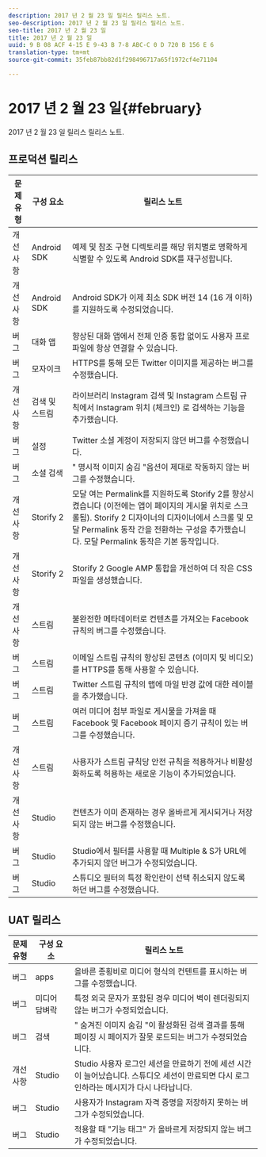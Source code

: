 ```yaml
---
description: 2017 년 2 월 23 일 릴리스 릴리스 노트.
seo-description: 2017 년 2 월 23 일 릴리스 릴리스 노트.
seo-title: 2017 년 2 월 23 일
title: 2017 년 2 월 23 일
uuid: 9 B 08 ACF 4-15 E 9-43 B 7-8 ABC-C 0 D 720 B 156 E 6
translation-type: tm+mt
source-git-commit: 35feb87bb82d1f298496717a65f1972cf4e71104

---
```



# 2017 년 2 월 23 일{#february}

2017 년 2 월 23 일 릴리스 릴리스 노트.

## 프로덕션 릴리스

| **문제 유형** | **구성 요소** | **릴리스 노트** |
|---|---|---|
| 개선 사항 | Android SDK | 예제 및 참조 구현 디렉토리를 해당 위치별로 명확하게 식별할 수 있도록 Android SDK를 재구성합니다. |
| 개선 사항 | Android SDK | Android SDK가 이제 최소 SDK 버전 14 (16 개 이하) 를 지원하도록 수정되었습니다. |
| 버그 | 대화 앱 | 향상된 대화 앱에서 전체 인증 통합 없이도 사용자 프로파일에 항상 연결할 수 있습니다. |
| 버그 | 모자이크 | HTTPS를 통해 모든 Twitter 이미지를 제공하는 버그를 수정했습니다. |
| 개선 사항 | 검색 및 스트림 | 라이브러리 Instagram 검색 및 Instagram 스트림 규칙에서 Instagram 위치 (체크인) 로 검색하는 기능을 추가했습니다. |
| 버그 | 설정 | Twitter 소셜 계정이 저장되지 않던 버그를 수정했습니다. |
| 버그 | 소셜 검색 | " 명시적 이미지 숨김 "옵션이 제대로 작동하지 않는 버그를 수정했습니다. |
| 개선 사항 | Storify 2 | 모달 여는 Permalink를 지원하도록 Storify 2를 향상시켰습니다 (이전에는 앱이 페이지의 게시물 위치로 스크롤됨). Storify 2 디자이너의 디자이너에서 스크롤 및 모달 Permalink 동작 간을 전환하는 구성을 추가했습니다. 모달 Permalink 동작은 기본 동작입니다. |
| 개선 사항 | Storify 2 | Storify 2 Google AMP 통합을 개선하여 더 작은 CSS 파일을 생성했습니다. |
| 개선 사항 | 스트림 | 불완전한 메타데이터로 컨텐츠를 가져오는 Facebook 규칙의 버그를 수정했습니다. |
| 버그 | 스트림 | 이메일 스트림 규칙의 향상된 콘텐츠 (이미지 및 비디오) 를 HTTPS를 통해 사용할 수 있습니다. |
| 버그 | 스트림 | Twitter 스트림 규칙의 맵에 마일 반경 값에 대한 레이블을 추가했습니다. |
| 버그 | 스트림 | 여러 미디어 첨부 파일로 게시물을 가져올 때 Facebook 및 Facebook 페이지 증기 규칙이 있는 버그를 수정했습니다. |
| 개선 사항 | 스트림 | 사용자가 스트림 규칙당 안전 규칙을 적용하거나 비활성화하도록 허용하는 새로운 기능이 추가되었습니다. |
| 개선 사항 | Studio | 컨텐츠가 이미 존재하는 경우 올바르게 게시되거나 저장되지 않는 버그를 수정했습니다. |
| 버그 | Studio | Studio에서 필터를 사용할 때 Multiple & S가 URL에 추가되지 않던 버그가 수정되었습니다. |
| 버그 | Studio | 스튜디오 필터의 특정 확인란이 선택 취소되지 않도록 하던 버그를 수정했습니다. |

## UAT 릴리스

| **문제 유형** | **구성 요소** | **릴리스 노트** |
|---|---|---|
| 버그 | apps | 올바른 종횡비로 미디어 형식의 컨텐트를 표시하는 버그를 수정했습니다. |
| 버그 | 미디어 담벼락 | 특정 외국 문자가 포함된 경우 미디어 벽이 렌더링되지 않는 버그가 수정되었습니다. |
| 버그 | 검색 | " 숨겨진 이미지 숨김 "이 활성화된 검색 결과를 통해 페이징 시 페이지가 잘못 로드되는 버그가 수정되었습니다. |
| 개선 사항 | Studio | Studio 사용자 로그인 세션을 만료하기 전에 세션 시간이 늘어났습니다. 스튜디오 세션이 만료되면 다시 로그인하라는 메시지가 다시 나타납니다. |
| 버그 | Studio | 사용자가 Instagram 자격 증명을 저장하지 못하는 버그가 수정되었습니다. |
| 버그 | Studio | 적용할 때 "기능 태그" 가 올바르게 저장되지 않는 버그가 수정되었습니다. |

